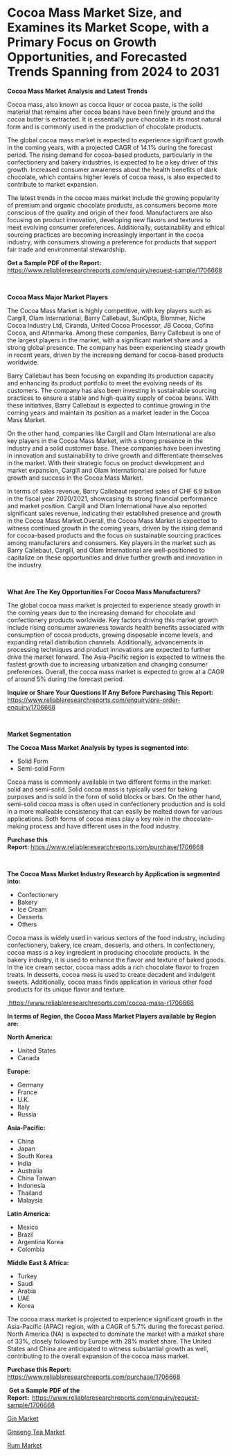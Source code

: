 <p><h1>Cocoa Mass Market Size, and Examines its Market Scope, with a Primary Focus on Growth Opportunities, and Forecasted Trends Spanning from 2024 to 2031</h1></p><p><strong>Cocoa Mass Market Analysis and Latest Trends</strong></p>
<p><p>Cocoa mass, also known as cocoa liquor or cocoa paste, is the solid material that remains after cocoa beans have been finely ground and the cocoa butter is extracted. It is essentially pure chocolate in its most natural form and is commonly used in the production of chocolate products.</p><p>The global cocoa mass market is expected to experience significant growth in the coming years, with a projected CAGR of 14.1% during the forecast period. The rising demand for cocoa-based products, particularly in the confectionery and bakery industries, is expected to be a key driver of this growth. Increased consumer awareness about the health benefits of dark chocolate, which contains higher levels of cocoa mass, is also expected to contribute to market expansion.</p><p>The latest trends in the cocoa mass market include the growing popularity of premium and organic chocolate products, as consumers become more conscious of the quality and origin of their food. Manufacturers are also focusing on product innovation, developing new flavors and textures to meet evolving consumer preferences. Additionally, sustainability and ethical sourcing practices are becoming increasingly important in the cocoa industry, with consumers showing a preference for products that support fair trade and environmental stewardship.</p></p>
<p><strong>Get a Sample PDF of the Report:&nbsp;</strong> <a href="https://www.reliableresearchreports.com/enquiry/request-sample/1706668">https://www.reliableresearchreports.com/enquiry/request-sample/1706668</a></p>
<p>&nbsp;</p>
<p><strong>Cocoa Mass Major Market Players</strong></p>
<p><p>The Cocoa Mass Market is highly competitive, with key players such as Cargill, Olam International, Barry Callebaut, SunOpta, Blommer, Niche Cocoa Industry Ltd, Ciranda, United Cocoa Processor, JB Cocoa, Cofina Cocoa, and Altınmarka. Among these companies, Barry Callebaut is one of the largest players in the market, with a significant market share and a strong global presence. The company has been experiencing steady growth in recent years, driven by the increasing demand for cocoa-based products worldwide.</p><p>Barry Callebaut has been focusing on expanding its production capacity and enhancing its product portfolio to meet the evolving needs of its customers. The company has also been investing in sustainable sourcing practices to ensure a stable and high-quality supply of cocoa beans. With these initiatives, Barry Callebaut is expected to continue growing in the coming years and maintain its position as a market leader in the Cocoa Mass Market.</p><p>On the other hand, companies like Cargill and Olam International are also key players in the Cocoa Mass Market, with a strong presence in the industry and a solid customer base. These companies have been investing in innovation and sustainability to drive growth and differentiate themselves in the market. With their strategic focus on product development and market expansion, Cargill and Olam International are poised for future growth and success in the Cocoa Mass Market.</p><p>In terms of sales revenue, Barry Callebaut reported sales of CHF 6.9 billion in the fiscal year 2020/2021, showcasing its strong financial performance and market position. Cargill and Olam International have also reported significant sales revenue, indicating their established presence and growth in the Cocoa Mass Market.Overall, the Cocoa Mass Market is expected to witness continued growth in the coming years, driven by the rising demand for cocoa-based products and the focus on sustainable sourcing practices among manufacturers and consumers. Key players in the market such as Barry Callebaut, Cargill, and Olam International are well-positioned to capitalize on these opportunities and drive further growth and innovation in the industry.</p></p>
<p>&nbsp;</p>
<p><strong>What Are The Key Opportunities For Cocoa Mass Manufacturers?</strong></p>
<p><p>The global cocoa mass market is projected to experience steady growth in the coming years due to the increasing demand for chocolate and confectionery products worldwide. Key factors driving this market growth include rising consumer awareness towards health benefits associated with consumption of cocoa products, growing disposable income levels, and expanding retail distribution channels. Additionally, advancements in processing techniques and product innovations are expected to further drive the market forward. The Asia-Pacific region is expected to witness the fastest growth due to increasing urbanization and changing consumer preferences. Overall, the cocoa mass market is expected to grow at a CAGR of around 5% during the forecast period.</p></p>
<p><strong>Inquire or Share Your Questions If Any Before Purchasing This Report:</strong> <a href="https://www.reliableresearchreports.com/enquiry/pre-order-enquiry/1706668">https://www.reliableresearchreports.com/enquiry/pre-order-enquiry/1706668</a></p>
<p>&nbsp;</p>
<p><strong>Market Segmentation</strong></p>
<p><strong>The Cocoa Mass Market Analysis by types is segmented into:</strong></p>
<p><ul><li>Solid Form</li><li>Semi-solid Form</li></ul></p>
<p><p>Cocoa mass is commonly available in two different forms in the market: solid and semi-solid. Solid cocoa mass is typically used for baking purposes and is sold in the form of solid blocks or bars. On the other hand, semi-solid cocoa mass is often used in confectionery production and is sold in a more malleable consistency that can easily be melted down for various applications. Both forms of cocoa mass play a key role in the chocolate-making process and have different uses in the food industry.</p></p>
<p><strong>Purchase this Report:&nbsp;</strong><a href="https://www.reliableresearchreports.com/purchase/1706668">https://www.reliableresearchreports.com/purchase/1706668</a></p>
<p>&nbsp;</p>
<p><strong>The Cocoa Mass Market Industry Research by Application is segmented into:</strong></p>
<p><ul><li>Confectionery</li><li>Bakery</li><li>Ice Cream</li><li>Desserts</li><li>Others</li></ul></p>
<p><p>Cocoa mass is widely used in various sectors of the food industry, including confectionery, bakery, ice cream, desserts, and others. In confectionery, cocoa mass is a key ingredient in producing chocolate products. In the bakery industry, it is used to enhance the flavor and texture of baked goods. In the ice cream sector, cocoa mass adds a rich chocolate flavor to frozen treats. In desserts, cocoa mass is used to create decadent and indulgent sweets. Additionally, cocoa mass finds application in various other food products for its unique flavor and texture.</p></p>
<p><a href="https://www.reliableresearchreports.com/cocoa-mass-r1706668">&nbsp;https://www.reliableresearchreports.com/cocoa-mass-r1706668</a></p>
<p><strong>In terms of Region, the Cocoa Mass Market Players available by Region are:</strong></p>
<p>
    <p> <strong> North America: </strong>
        <ul>
            <li>United States</li>
            <li>Canada</li>
        </ul>
        </p> 
    <p> <strong> Europe: </strong>
        <ul>
            <li>Germany</li>
            <li>France</li>
            <li>U.K.</li>
            <li>Italy</li>
            <li>Russia</li>
        </ul>
        </p> 
    <p> <strong> Asia-Pacific: </strong>
        <ul>
            <li>China</li>
            <li>Japan</li>
            <li>South Korea</li>
            <li>India</li>
            <li>Australia</li>
            <li>China Taiwan</li>
            <li>Indonesia</li>
            <li>Thailand</li>
            <li>Malaysia</li>
        </ul>
        </p> 
    <p> <strong> Latin America: </strong>
        <ul>
            <li>Mexico</li>
            <li>Brazil</li>
            <li>Argentina Korea</li>
            <li>Colombia</li>
        </ul>
        </p> 
    <p> <strong> Middle East & Africa: </strong>
        <ul>
            <li>Turkey</li>
            <li>Saudi</li>
            <li>Arabia</li>
            <li>UAE</li>
            <li>Korea</li>
        </ul>
    </p>
    </p>
<p><p>The cocoa mass market is projected to experience significant growth in the Asia-Pacific (APAC) region, with a CAGR of 5.7% during the forecast period. North America (NA) is expected to dominate the market with a market share of 33%, closely followed by Europe with 28% market share. The United States and China are anticipated to witness substantial growth as well, contributing to the overall expansion of the cocoa mass market.</p></p>
<p><strong>Purchase this Report: </strong><a href="https://www.reliableresearchreports.com/purchase/1706668">https://www.reliableresearchreports.com/purchase/1706668</a></p>
<p>&nbsp;<strong>Get a Sample PDF of the Report:&nbsp;&nbsp;</strong><a href="https://www.reliableresearchreports.com/enquiry/request-sample/1706668">https://www.reliableresearchreports.com/enquiry/request-sample/1706668</a></p>
<p><strong></strong></p>
<p><p><a href="https://github.com/pizolina/Market-Research-Report-List-4/blob/main/gin-market.md">Gin Market</a></p><p><a href="https://github.com/changoleonlaverguenzanoexiste/Market-Research-Report-List-2/blob/main/ginseng-tea-market.md">Ginseng Tea Market</a></p><p><a href="https://github.com/dimitrishawkinswaynenp91rgz/Market-Research-Report-List-2/blob/main/rum-market.md">Rum Market</a></p></p>